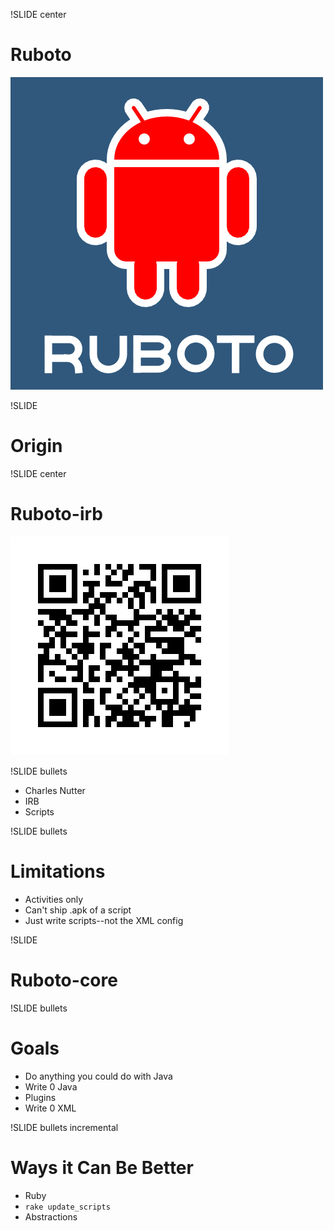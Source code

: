 !SLIDE center
# Ruboto #

![Ruboto](ruboto.png)

!SLIDE
# Origin #

!SLIDE center
# Ruboto-irb #

![Download](ruboto-irb-qr.png)

!SLIDE bullets

* Charles Nutter
* IRB
* Scripts

!SLIDE bullets
# Limitations #

* Activities only
* Can't ship .apk of a script
* Just write scripts--not the XML config

!SLIDE
# Ruboto-core #

!SLIDE bullets
# Goals #

* Do anything you could do with Java
* Write 0 Java
* Plugins
* Write 0 XML

!SLIDE bullets incremental
# Ways it Can Be Better #

* Ruby
* `rake update_scripts`
* Abstractions
